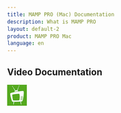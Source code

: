 ```yaml
---
title: MAMP PRO (Mac) Documentation
description: What is MAMP PRO
layout: default-2
product: MAMP PRO Mac
language: en
---
```


## Video Documentation

![MAMP](MAMPtv.png)

 
 

